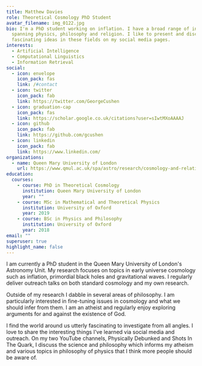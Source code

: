```yaml
---
title: Matthew Davies
role: Theoretical Cosmology PhD Student
avatar_filename: img_0122.jpg
bio: I'm a PhD student working on inflation. I have a broad range of interests
  spanning physics, philosophy and religion. I like to present and discuss
  fascinating ideas in these fields on my social media pages.
interests:
  - Artificial Intelligence
  - Computational Linguistics
  - Information Retrieval
social:
  - icon: envelope
    icon_pack: fas
    link: /#contact
  - icon: twitter
    icon_pack: fab
    link: https://twitter.com/GeorgeCushen
  - icon: graduation-cap
    icon_pack: fas
    link: https://scholar.google.co.uk/citations?user=sIwtMXoAAAAJ
  - icon: github
    icon_pack: fab
    link: https://github.com/gcushen
  - icon: linkedin
    icon_pack: fab
    link: https://www.linkedin.com/
organizations:
  - name: Queen Mary University of London
    url: https://www.qmul.ac.uk/spa/astro/research/cosmology-and-relativity/
education:
  courses:
    - course: PhD in Theoretical Cosmology
      institution: Queen Mary University of London
      year: ""
    - course: MSc in Mathematical and Theoretical Physics
      institution: University of Oxford
      year: 2019
    - course: BSc in Physics and Philosophy
      institution: University of Oxford
      year: 2018
email: ""
superuser: true
highlight_name: false
---
```

I am currently a PhD student in the Queen Mary University of London's Astronomy Unit. My research focuses on topics in early universe cosmology such as inflation, primordial black holes and gravitational waves. I regularly deliver outreach talks on both standard cosmology and my own research.

Outside of my research I dabble in several areas of philosophy. I am particularly interested in fine-tuning issues in cosmology and what we should infer from them. I am an atheist and regularly enjoy exploring arguments for and against the existence of God.

I find the world around us utterly fascinating to investigate from all angles. I love to share the interesting things I've learned via social media and outreach. On my two YouTube channels, Physically Debunked and Shots In The Quark, I discuss the science and philosophy which informs my atheism and various topics in philosophy of physics that I think more people should be aware of.